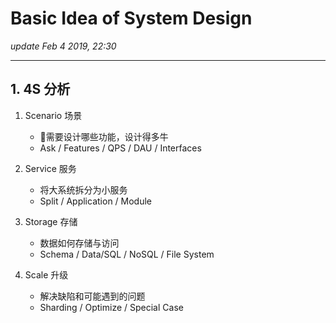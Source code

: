 # Basic Idea of System Design
_update Feb 4 2019, 22:30_

---
## 1. 4S 分析

1. Scenario 场景
   
   * 需要设计哪些功能，设计得多牛
   * Ask / Features / QPS / DAU / Interfaces

2. Service 服务
   
   * 将大系统拆分为小服务
   * Split / Application / Module

3. Storage 存储

   * 数据如何存储与访问
   * Schema / Data/SQL / NoSQL / File System

4. Scale 升级

   * 解决缺陷和可能遇到的问题
   * Sharding / Optimize / Special Case 
